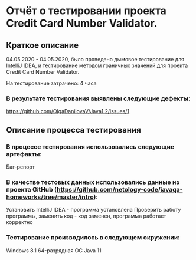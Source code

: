 # Отчёт о тестировании проекта Credit Card Number Validator.
## Краткое описание
04.05.2020 - 04.05.2020, было проведено дымовое тестирование для IntelliJ IDEA, и тестирование методом граничных значений для проекта Credit Card Number Validator.

На тестирование затрачено: 4 часа

### В результате тестирования выявлены следующие дефекты:

https://github.com/OlgaDanilovaV/Java1.2/issues/1

## Описание процесса тестирования

### В процессе тестирования использовались следующие артефакты:

Баг-репорт

### В качестве тестовых данных использовались данные из проекта GitHub (https://github.com/netology-code/javaqa-homeworks/tree/master/intro):

Установить IntelliJ IDEA - программа установлена
Проверить работу программы, заменить код - код заменен, программа работает корректно

### Тестирование производилось в следующем окружении:

Windows 8.1 64-разрядная ОС
Java 11